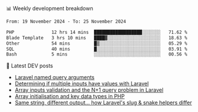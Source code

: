 📊 Weekly development breakdown
<!--START_SECTION:waka-->

```txt
From: 19 November 2024 - To: 25 November 2024

PHP              12 hrs 14 mins  ██████████████████░░░░░░░   71.62 %
Blade Template   3 hrs 10 mins   ████▓░░░░░░░░░░░░░░░░░░░░   18.63 %
Other            54 mins         █▒░░░░░░░░░░░░░░░░░░░░░░░   05.29 %
SQL              40 mins         █░░░░░░░░░░░░░░░░░░░░░░░░   03.91 %
Bash             5 mins          ░░░░░░░░░░░░░░░░░░░░░░░░░   00.56 %
```

<!--END_SECTION:waka-->

📕 Latest DEV posts
<!-- BLOG-POST-LIST:START -->
- [Laravel named query arguments](https://dev.to/michaelvickersuk/laravel-named-query-arguments-28kd)
- [Determining if multiple inputs have values with Laravel](https://dev.to/michaelvickersuk/determining-if-multiple-inputs-have-values-with-laravel-km6)
- [Array inputs validation and the N+1 query problem in Laravel](https://dev.to/michaelvickersuk/array-inputs-validation-and-the-n1-query-problem-in-laravel-2agb)
- [Array initialisation and key data types in PHP](https://dev.to/michaelvickersuk/array-initialisation-and-key-data-types-in-php-1e5b)
- [Same string, different output... how Laravel&#39;s slug &amp; snake helpers differ](https://dev.to/michaelvickersuk/same-string-different-output-how-laravels-slug-snake-helpers-differ-1ccj)
<!-- BLOG-POST-LIST:END -->
